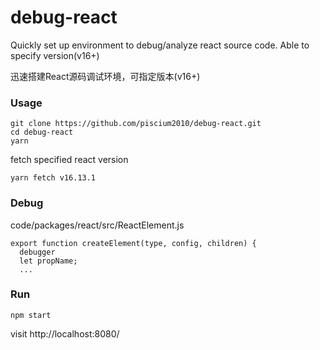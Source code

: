 # debug-react
Quickly set up environment to debug/analyze react source code. Able to specify version(v16+)

迅速搭建React源码调试环境，可指定版本(v16+)

### Usage
```
git clone https://github.com/piscium2010/debug-react.git
cd debug-react
yarn
```
fetch specified react version
```
yarn fetch v16.13.1
```

### Debug
code/packages/react/src/ReactElement.js
```
export function createElement(type, config, children) {
  debugger
  let propName;
  ...
```

### Run
```
npm start
```

visit http://localhost:8080/

